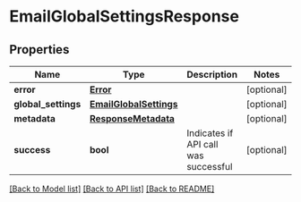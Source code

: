 # EmailGlobalSettingsResponse

## Properties
Name | Type | Description | Notes
------------ | ------------- | ------------- | -------------
**error** | [**Error**](Error.md) |  | [optional] 
**global_settings** | [**EmailGlobalSettings**](EmailGlobalSettings.md) |  | [optional] 
**metadata** | [**ResponseMetadata**](ResponseMetadata.md) |  | [optional] 
**success** | **bool** | Indicates if API call was successful | [optional] 

[[Back to Model list]](../README.md#documentation-for-models) [[Back to API list]](../README.md#documentation-for-api-endpoints) [[Back to README]](../README.md)


